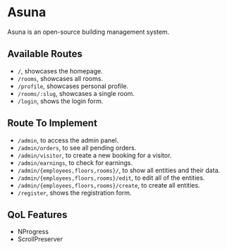 # Asuna

Asuna is an open-source building management system.

## Available Routes

- `/`, showcases the homepage.
- `/rooms`, showcases all rooms.
- `/profile`, showcases personal profile.
- `/rooms/:slug`, showcases a single room.
- `/login`, shows the login form.

## Route To Implement

- `/admin`, to access the admin panel.
- `/admin/orders`, to see all pending orders.
- `/admin/visitor`, to create a new booking for a visitor.
- `/admin/earnings`, to check for earnings.
- `/admin/{employees,floors,rooms}/`, to show all entities and their data.
- `/admin/{employees,floors,rooms}/edit`, to edit all of the entities.
- `/admin/{employees,floors,rooms}/create`, to create all entities.
- `/register`, shows the registration form.

## QoL Features

- NProgress
- ScrollPreserver
